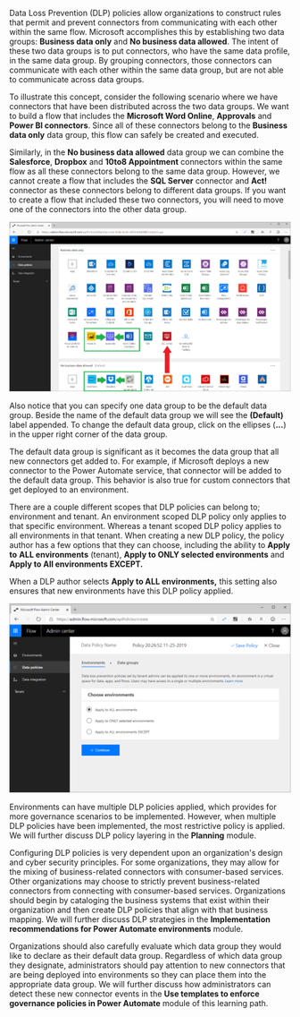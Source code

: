 Data Loss Prevention (DLP) policies allow organizations to construct
rules that permit and prevent connectors from communicating with each
other within the same flow. Microsoft accomplishes this by establishing
two data groups: **Business data only** and **No business data allowed**. 
The intent of these two data groups is to put connectors, who
have the same data profile, in the same data group. By grouping
connectors, those connectors can communicate with each other within the
same data group, but are not able to communicate across data groups.

To illustrate this concept, consider the following scenario where we
have connectors that have been distributed across the two data groups.
We want to build a flow that includes the **Microsoft Word Online**,
**Approvals** and **Power BI connectors**. Since all of these connectors
belong to the **Business data only** data group, this flow can safely be
created and executed. 

Similarly, in the **No business data allowed** data group we can combine 
the **Salesforce**, **Dropbox** and **10to8 Appointment** connectors within 
the same flow as all these connectors belong to the same data group. 
However, we cannot create a flow that includes the **SQL Server** connector 
and **Act!** connector as these connectors belong to different data groups. 
If you want to create a flow that included these two connectors, you will 
need to move one of the connectors into the other data group.

![Data Loss Prevent Policy that includes connectors in the Business data only group and No Business data allowed](../media/2-dlp.png)

Also notice that you can specify one data group to be the default data
group. Beside the name of the default data group we will see the
**(Default)** label appended. To change the default data group, click on
the ellipses (**...**) in the upper right corner of the data group.

The default data group is significant as it becomes the data group that
all new connectors get added to. For example, if Microsoft deploys a new
connector to the Power Automate service, that connector will be added to
the default data group. This behavior is also true for custom connectors
that get deployed to an environment.

There are a couple different scopes that DLP policies can belong to; 
environment and tenant. An environment scoped DLP policy only applies to
that specific environment. Whereas a tenant scoped DLP policy applies to
all environments in that tenant. When creating a new DLP policy, the
policy author has a few options that they can choose, including the
ability to **Apply to** **ALL environments** (tenant), **Apply to ONLY
selected environments** and **Apply to All environments EXCEPT.**

When a DLP author selects **Apply to ALL environments,** this setting
also ensures that new environments have this DLP policy applied.

![DLP policy applied](../media/3-create-dlp.png)

Environments can have multiple DLP policies applied, which provides for
more governance scenarios to be implemented. However, when multiple DLP
policies have been implemented, the most restrictive policy is applied.
We will further discuss DLP policy layering in the **Planning** module.

Configuring DLP policies is very dependent upon an organization's design
and cyber security principles. For some organizations, they may allow
for the mixing of business-related connectors with consumer-based
services. Other organizations may choose to strictly prevent
business-related connectors from connecting with consumer-based
services. Organizations should begin by cataloging the business systems
that exist within their organization and then create DLP policies that
align with that business mapping. We will further discuss DLP strategies
in the **Implementation recommendations for Power Automate environments** 
module.

Organizations should also carefully evaluate which data group they would
like to declare as their default data group. Regardless of which data
group they designate, administrators should pay attention to new
connectors that are being deployed into environments so they can place
them into the appropriate data group. We will further discuss how
administrators can detect these new connector events in the 
**Use templates to enforce governance policies in Power Automate** module 
of this learning path.
